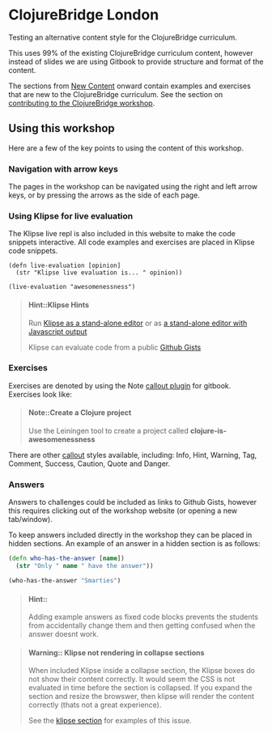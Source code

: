 # ClojureBridge London

Testing an alternative content style for the ClojureBridge curriculum.

This uses 99% of the existing ClojureBridge curriculum content, however instead of slides we are using Gitbook to provide structure and format of the content.

The sections from [New Content](/new.html) onward contain examples and exercises that are new to the ClojureBridge curriculum.  See the section on [contributing to the ClojureBridge workshop](/contribute.md).


## Using this workshop

Here are a few of the key points to using the content of this workshop.

### Navigation with arrow keys

The pages in the workshop can be navigated using the right and left arrow keys, or by pressing the arrows as the side of each page.

### Using Klipse for live evaluation

The Klipse live repl is also included in this website to make the code snippets interactive.  All code examples and exercises are placed in Klipse code snippets.

```eval-clojure
(defn live-evaluation [opinion]
  (str "Klipse live evaluation is... " opinion))

(live-evaluation "awesomenessness")
```

> #### Hint::Klipse Hints
> Run [Klipse as a stand-alone editor](http://app.klipse.tech/?eval_only=1) or as [a stand-alone editor with Javascript output](http://app.klipse.tech/)
>
> Klipse can evaluate code from a public [Github Gists](https://gist/github.com)

### Exercises

Exercises are denoted by using the Note [callout plugin](https://www.npmjs.com/package/gitbook-plugin-callouts) for gitbook.  Exercises look like:

> #### Note::Create a Clojure project
> Use the Leiningen tool to create a project called **clojure-is-awesomenessness**

There are other [callout](https://www.npmjs.com/package/gitbook-plugin-callouts) styles available, including: Info, Hint, Warning, Tag, Comment, Success, Caution, Quote and Danger.


### Answers

Answers to challenges could be included as links to Github Gists, however this requires clicking out of the workshop website (or opening a new tab/window).

To keep answers included directly in the workshop they can be placed in hidden sections.  An example of an answer in a hidden section is as follows:

<!--sec data-title="Suggested answer..." data-id="answer001" data-collapse=true ces-->

```clj
(defn who-has-the-answer [name])
  (str "Only " name " have the answer"))

(who-has-the-answer "Smarties")
```

> #### Hint::
> Adding example answers as fixed code blocks prevents the students from accidentally change them and then getting confused when the answer doesnt work.

<!--endsec-->

> #### Warning:: Klipse not rendering in collapse sections
> When included Klipse inside a collapse section, the Klipse boxes do not show their content correctly.  It would seem the CSS is not evaluated in time before the section is collapsed.  If you expand the section and resize the browswer, then klipse will render the content correctly (thats not a great experience).
>
> See the [klipse section](/klipse/) for examples of this issue.
